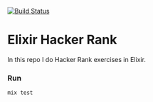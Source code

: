 [![Build Status](https://travis-ci.org/gusaiani/hacker-rank-elixir.svg?branch=master)](https://travis-ci.org/gusaiani/hacker-rank-elixir)

# Elixir Hacker Rank

In this repo I do Hacker Rank exercises in Elixir.

### Run
```
mix test
```
